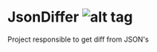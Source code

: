# JsonDiffer ![alt tag](https://travis-ci.org/felipepssouza/JsonDiffer.svg?branch=master)

Project responsible to get diff from JSON's




